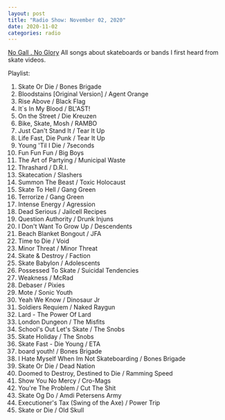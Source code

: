 ```yaml
---
layout: post
title: "Radio Show: November 02, 2020"
date: 2020-11-02
categories: radio
---
```

[No Gall . No Glory](https://www.mixcloud.com/jimshreds/november-1-2020/) All songs about skateboards or bands I first heard from skate videos.

Playlist:
1. Skate Or Die / Bones Brigade
2. Bloodstains [Original Version] / Agent Orange
3. Rise Above / Black Flag
4. It`s In My Blood / BL'AST!
5. On the Street / Die Kreuzen
6. Bike, Skate, Mosh / RAMBO
7. Just Can't Stand It / Tear It Up
8. Life Fast, Die Punk / Tear It Up
9. Young 'Til I Die / 7seconds
10. Fun Fun Fun / Big Boys
11. The Art of Partying / Municipal Waste
12. Thrashard / D.R.I.
13. Skatecation / Slashers
14. Summon The Beast / Toxic Holocaust
15. Skate To Hell / Gang Green
16. Terrorize / Gang Green
17. Intense Energy / Agression
18. Dead Serious / Jailcell Recipes
19. Question Authority / Drunk Injuns
20. I Don't Want To Grow Up / Descendents
21. Beach Blanket Bongout / JFA
22. Time to Die / Void
23. Minor Threat / Minor Threat
24. Skate & Destroy / Faction
25. Skate Babylon / Adolescents
26. Possessed To Skate / Suicidal Tendencies
27. Weakness / McRad
28. Debaser / Pixies
29. Mote / Sonic Youth
30. Yeah We Know / Dinosaur Jr
31. Soldiers Requiem / Naked Raygun
32. Lard - The Power Of Lard
33. London Dungeon / The Misfits
34. School's Out Let's Skate / The Snobs
35. Skate Holiday / The Snobs
36. Skate Fast - Die Young / ETA
37. board youth! / Bones Brigade
38. I Hate Myself When Im Not Skateboarding / Bones Brigade
39. Skate Or Die / Dead Nation
40. Doomed to Destroy, Destined to Die / Ramming Speed
41. Show You No Mercy / Cro-Mags
42. You're The Problem / Cut The Shit
43. Skate Og Do / Amdi Petersens Army
44. Executioner's Tax (Swing of the Axe) / Power Trip
45. Skate or Die / Old Skull
